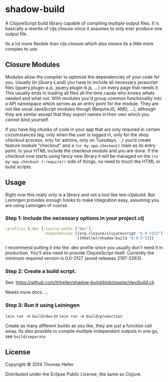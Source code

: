 # shadow-build

A ClojureScript build library capable of compiling multiple output files. It is basically a rewrite of cljs.closure since it assumes to only ever produce one output file.

Its a lot more flexible than cljs.closure which also means its a little more complex to use.

## Closure Modules

Modules allow the compiler to optimize the dependencies of your code for you. Usually (in jQuery-Land) you have to include all necessary javascript files (jquery.plugin-a.js, jquery.plugin-b.js, ...) on every page that needs it. This usually ends in loading all files all the time cause who knows whats needed and what not. With modules you'd group common functionality into a API namespace which serves as an entry point for the module. They are not like usual JavaScript modules though (RequireJS, AMD, ...), although they are similar except that they export names in their own which you cannot bind yourself.

If you have big chunks of code in your app that are only required in certain circumstances (eg. only when the user is logged in, only for the shop checkout process, only for admins, only on Tuesdays, ...) you'd create feature module "checkout" and a ```(ns my-app.checkout)``` main as its entry point. In your HTML include the checkout module and you are done. If the checkout now starts using fancy new library it will be managed on the ```(ns my-app.checkout (:require))``` side of things, no need to touch the HTML or build scripts.

## Usage

Right now this really only is a library and not a tool like lein-cljsbuild. But Leiningen provides enough hooks to make integration easy, assuming you are using Leiningen of course.

### Step 1: Include the necessary options in your project.clj

```clojure
:profiles {:dev {:source-paths ["dev"]
                 :dependencies [[org.clojure/clojurescript "0.0-2322"]
                                [thheller/shadow-build "0.9.5"]]}}
```

I recommend putting it into the :dev profile since you usually don't need it in production. You'll also need to provide ClojureScript itself. Currently the minimum required version is 0.0-2127 (avoid releases 2197-2263).

### Step 2: Create a build script.

See: https://github.com/thheller/shadow-build/blob/master/dev/build.clj

Needs more docs ....

### Step 3: Run it using Leiningen

```lein run -m build/dev```
or
```lein run -m build/production```

Create as many different builds as you like, they are just a function call away. Its also possible to compile multiple independent outputs in one go, see ```build/separate```

## License

Copyright © 2014 Thomas Heller

Distributed under the Eclipse Public License, the same as Clojure.
